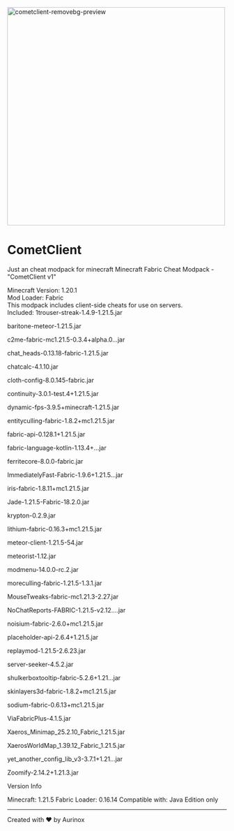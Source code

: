  <img width="500" height="500" alt="cometclient-removebg-preview" src="https://github.com/user-attachments/assets/b6193545-e632-458f-8b6c-f7bad1aa35e6" />


# CometClient
Just an cheat modpack for minecraft
Minecraft Fabric Cheat Modpack - "CometClient v1"

 Minecraft Version: 1.20.1  
 Mod Loader: Fabric  
 This modpack includes client-side cheats for use on servers.  
 Included:
1trouser-streak-1.4.9-1.21.5.jar

baritone-meteor-1.21.5.jar

c2me-fabric-mc1.21.5-0.3.4+alpha.0...jar

chat_heads-0.13.18-fabric-1.21.5.jar

chatcalc-4.1.10.jar

cloth-config-8.0.145-fabric.jar

continuity-3.0.1-test.4+1.21.5.jar

dynamic-fps-3.9.5+minecraft-1.21.5.jar

entityculling-fabric-1.8.2+mc1.21.5.jar

fabric-api-0.128.1+1.21.5.jar

fabric-language-kotlin-1.13.4+...jar

ferritecore-8.0.0-fabric.jar

ImmediatelyFast-Fabric-1.9.6+1.21.5...jar

iris-fabric-1.8.11+mc1.21.5.jar

Jade-1.21.5-Fabric-18.2.0.jar

krypton-0.2.9.jar

lithium-fabric-0.16.3+mc1.21.5.jar

meteor-client-1.21.5-54.jar

meteorist-1.12.jar

modmenu-14.0.0-rc.2.jar

moreculling-fabric-1.21.5-1.3.1.jar

MouseTweaks-fabric-mc1.21.3-2.27.jar

NoChatReports-FABRIC-1.21.5-v2.12....jar

noisium-fabric-2.6.0+mc1.21.5.jar

placeholder-api-2.6.4+1.21.5.jar

replaymod-1.21.5-2.6.23.jar

server-seeker-4.5.2.jar

shulkerboxtooltip-fabric-5.2.6+1.21...jar

skinlayers3d-fabric-1.8.2+mc1.21.5.jar

sodium-fabric-0.6.13+mc1.21.5.jar

ViaFabricPlus-4.1.5.jar

Xaeros_Minimap_25.2.10_Fabric_1.21.5.jar

XaerosWorldMap_1.39.12_Fabric_1.21.5.jar

yet_another_config_lib_v3-3.7.1+1.21...jar

Zoomify-2.14.2+1.21.3.jar

Version Info

Minecraft: 1.21.5
Fabric Loader: 0.16.14
Compatible with: Java Edition only

---

Created with ❤️ by Aurinox
